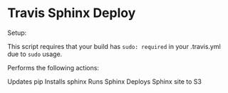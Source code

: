 # Travis Sphinx Deploy

Setup:

This script requires that your build has `sudo: required` in your .travis.yml due
to `sudo` usage.

Performs the following actions:

Updates pip
Installs sphinx
Runs Sphinx
Deploys Sphinx site to S3